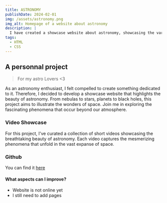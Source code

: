 ```yaml
---
title: ASTRONOMY
publishDate: 2024-02-01
img: /assets/astronomy.png
img_alt: Homepage of a website about astronomy
description: |
  I have created a showcase website about astronomy, showcasing the various phenomena that can occur in space.
tags:
  - HTML
  - CSS
---
```


## A personnal project

> For my astro Lovers <3

As an astronomy enthusiast, I felt compelled to create something dedicated to it. Therefore, I decided to develop a showcase website that highlights the beauty of astronomy. From nebulas to stars, planets to black holes, this project aims to illustrate the wonders of space. Join me in exploring the fascinating phenomena that occur beyond our atmosphere.


### Video Showcase

For this project, I've curated a collection of short videos showcasing the breathtaking beauty of astronomy. Each video captures the mesmerizing phenomena that unfold in the vast expanse of space.

### Github

You can find it <a href="https://github.com/xavmllt/astronomy_project" target="_blank">here</a>

#### What aspects can I improve?

- Website is not online yet
-  I still need to add pages
